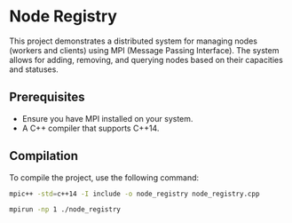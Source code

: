 # Node Registry

This project demonstrates a distributed system for managing nodes (workers and clients) using MPI (Message Passing Interface). The system allows for adding, removing, and querying nodes based on their capacities and statuses.

## Prerequisites

- Ensure you have MPI installed on your system.
- A C++ compiler that supports C++14.

## Compilation

To compile the project, use the following command:

```bash
mpic++ -std=c++14 -I include -o node_registry node_registry.cpp
```

```bash
mpirun -np 1 ./node_registry
```
